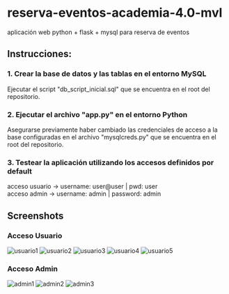 # reserva-eventos-academia-4.0-mvl
aplicación web python + flask + mysql para reserva de eventos

## Instrucciones:

### 1. Crear la base de datos y las tablas en el entorno MySQL ###
Ejecutar el script "db_script_inicial.sql" que se encuentra en el root del repositorio.

### 2. Ejecutar el archivo "app.py" en el entorno Python ###
Asegurarse previamente haber cambiado las credenciales de acceso a la base configuradas en el archivo "mysqlcreds.py" que se encuentra en el root del repositorio.

### 3. Testear la aplicación utilizando los accesos definidos por default ###
acceso usuario -> username: user@user | pwd: user  
acceso admin -> username: admin | password: admin

## Screenshots

### Acceso Usuario ###

![usuario1](https://github.com/user-attachments/assets/80437699-cbbd-492a-8ada-9e724b721e09)
![usuario2](https://github.com/user-attachments/assets/a97fcb74-5412-4797-b3df-37abba5eb543)
![usuario3](https://github.com/user-attachments/assets/85a5cf18-9ec7-4d35-97ce-350d83d0441f)
![usuario4](https://github.com/user-attachments/assets/92e02a33-b804-4393-be72-7812bf86f9f3)
![usuario5](https://github.com/user-attachments/assets/9ff99561-e86b-4194-bd02-14fe52b303ef)

### Acceso Admin ###

![admin1](https://github.com/user-attachments/assets/3740c6fe-6634-41d7-ba73-e977df1294ea)
![admin2](https://github.com/user-attachments/assets/f51e27a7-9700-42aa-b7eb-4da7eb9c75d8)
![admin3](https://github.com/user-attachments/assets/e537c381-b105-4a35-8285-4239eeba5db6)





